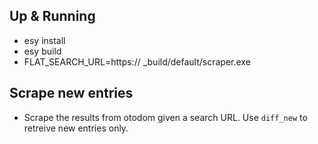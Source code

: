 ## Up & Running
* esy install
* esy build
* FLAT_SEARCH_URL=https:// _build/default/scraper.exe

## Scrape new entries
* Scrape the results from otodom given a search URL. Use `diff_new` to retreive new entries only.
